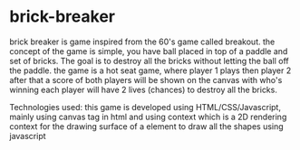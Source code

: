 # brick-breaker
brick breaker is game inspired from the 60's game called breakout.
the concept of the game is simple, you have ball placed in top of a paddle and set of bricks. 
The goal is to destroy all the bricks without letting the ball off the paddle.
the game is a hot seat game, where player 1 plays then player 2 after that a score of both players will be shown on the canvas with who's winning 
each player will have 2 lives (chances) to destroy all the bricks.

Technologies used:
this game is developed using HTML/CSS/Javascript, mainly using canvas tag in html and using context which is a 2D rendering context for the drawing surface of a <canvas> element to draw all the shapes using javascript
